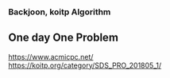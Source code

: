 ### Backjoon, koitp Algorithm
## One day One Problem
https://www.acmicpc.net/<br/>
https://koitp.org/category/SDS_PRO_201805_1/<br/>
